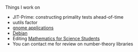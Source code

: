 Things I work on 
- JIT-Prime: constructing primality tests ahead-of-time
- uutils factor
- [gnome applications](https://gitlab.gnome.org/JASory)
- [Debian](https://salsa.debian.org/JASory)
- Editing [Mathematics for Science Students](https://github.com/pelegs/maths_book)
- You can contact me for review on number-theory libraries


